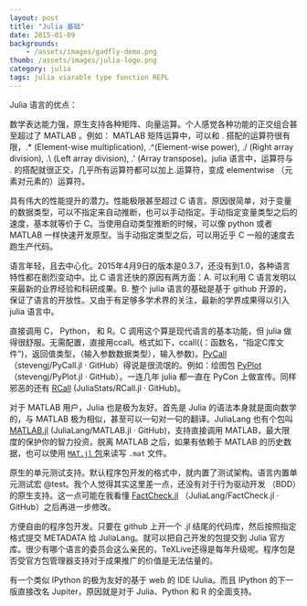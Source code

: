 ```yaml
---
layout: post
title: "Julia 基础"
date: 2015-01-09
backgrounds:
    - /assets/images/gadfly-demo.png
thumb: /assets/images/julia-logo.png
category: julia
tags: julia viarable type function REPL
---
```


Julia 语言的优点：

数学表达能力强，原生支持各种矩阵、向量运算。个人感觉各种功能的正交组合甚至超过了 MATLAB 。例如： MATLAB 矩阵运算中，可以和 . 搭配的运算符很有限，.* (Element-wise multiplication), .^(Element-wise power), ./ (Right array division), .\ (Left array division), .' (Array transpose)。julia 语言中，运算符与 . 的搭配就很正交，几乎所有运算符都可以加上.运算符，变成 elementwise （元素对元素的）运算符。

具有伟大的性能提升的潜力。性能极限甚至超过 C 语言。原因很简单，对于变量的数据类型，可以不指定来自动推断，也可以手动指定。手动指定变量类型之后的速度，基本就等价于 C。当使用自动类型推断的时候，可以像 python 或者 MATLAB 一样快速开发原型。当手动指定类型之后，可以用近乎 C 一般的速度去跑生产代码。

语言年轻，且去中心化。2015年4月9日的版本是0.3.7，还没有到1.0，各种语言特性都在剧烈变动中。比 C 语言还快的原因有两方面：A. 可以利用 C 语言发明以来最新的业界经验和科研成果。B. 整个 julia 语言的基础是基于 github 开源的，保证了语言的开放性。又由于有足够多学术界的关注，最新的学界成果得以引入 julia 语言中。

直接调用 C， Python， 和 R。C 调用这个算是现代语言的基本功能，但 julia 做得很舒服。无需配置，直接用ccall。格式如下，ccall((：函数名，“指定C库文件”)，返回值类型，（输入参数数据类型），输入参数)。[PyCall](https://github.com/stevengj/PyCall.jl) （stevengj/PyCall.jl · GitHub）得说是很流氓的。例如：绘图包 [PyPlot](https://github.com/stevengj/PyPlot.jl) （stevengj/PyPlot.jl · GitHub）。一连几年 julia 都一直在 PyCon 上做宣传。同样邪恶的还有 [RCall](https://github.com/JuliaStats/RCall.jl) (JuliaStats/RCall.jl · GitHub)。

对于 MATLAB 用户，Julia 也是极为友好。首先是 Julia 的语法本身就是面向数学的，与 MATLAB 极为相似，甚至可以一句对一句的翻译。JuliaLang 也有个包叫 [MATLAB.jl](https://github.com/JuliaLang/MATLAB.jl) (JuliaLang/MATLAB.jl · GitHub)，支持直接调用 MATLAB，最大限度的保护你的智力投资。脱离 MATLAB 之后，如果有依赖于 MATLAB 的历史数据，也可以使用 [`MAT.jl` 包](https://github.com/simonster/MAT.jl)来读写 `.mat` 文件。

原生的单元测试支持。默认程序包开发的格式中，就内置了测试架构。语言内置单元测试宏 @test。我个人觉得其实这里差一点，还没有对于行为驱动开发 （BDD）的原生支持。这一点可能在我看懂 [FactCheck.jl](https://github.com/julialang/factcheck.jl) （JuliaLang/FactCheck.jl · GitHub）之后再进一步修改。

方便自由的程序包开发。只要在 github 上开一个 .jl 结尾的代码库，然后按照指定格式提交 METADATA 给 JuliaLang。就可以把自己开发的包提交到 Julia 官方库。很少有哪个语言的委员会这么亲民的，TeXLive还得是每年升级呢。程序包是否受官方包管理器支持对于成果推广的价值是无法估量的。

有一个类似 IPython 的极为友好的基于 web 的 IDE IJulia。而且 IPython 的下一版直接改名 Jupiter，原因就是对于 Julia、Python 和 R 的全面支持。